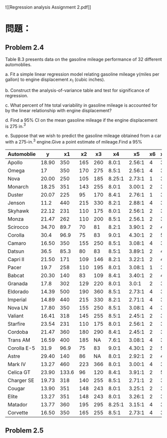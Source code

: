 ![[Regression analysis Assignment 2.pdf]] 
# 問題：
## Problem 2.4
Table B.3 presents data on the gasoline mileage performance of 32 different automoblies.

a. Fit a simple linear regression model relating gasoline mileage y(miles per gallon) to engine displacement $x_1$ (cubic inches).

b. Construct the analysis-of-variance table and test for significance of regression.

c. What percent of hte total variability in gasoline mileage is accounted for by the linear relationship with engine displacement?

d. Find a 95% CI on the mean gasoline mileage if the engine displacement is 275 in$.^3$

e. Suppose that we wish to predict the gasoline mileage obtained from a car with a 275-in$.^3$ engine.Give a point estimate of mileage.Find a 95%

| Automoblie  | y     | x1    | x2  | x3  | x4     | x5     | x6  | x7  | x8    | x9   | x10  | x11 |
| ----------- | ----- | ----- | --- | --- | ------ | ------ | --- | --- | ----- | ---- | ---- | --- |
| Apollo      | 18.90 | 350   | 165 | 260 | 8.0:1  | 2.56:1 | 4   | 3   | 200.3 | 69.9 | 3910 | A   |
| Omega       | 17    | 350   | 170 | 275 | 8.5:1  | 2.56:1 | 4   | 3   | 199.6 | 72.9 | 2860 | A   |
| Nova        | 20.00 | 250   | 105 | 185 | 8.25:1 | 2.73:1 | 1   | 3   | 196.7 | 72.2 | 3510 | A   |
| Monarch     | 18.25 | 351   | 143 | 255 | 8.0:1  | 3.00:1 | 2   | 3   | 199.9 | 74   | 3890 | A   |
| Duster      | 20.07 | 225   | 95  | 170 | 8.4:1  | 2.76:1 | 1   | 3   | 194.1 | 71.8 | 3365 | M   |
| Jenson      | 11.2  | 440   | 215 | 330 | 8.2:1  | 2.88:1 | 4   | 3   | 184.5 | 69   | 4215 | A   |
| Skyhawk     | 22.12 | 231   | 110 | 175 | 8.0:1  | 2.56:1 | 2   | 3   | 179.3 | 65.4 | 3020 | A   |
| Monza       | 21.47 | 262   | 110 | 200 | 8.5:1  | 2.56.1 | 2   | 3   | 179.3 | 65.4 | 3180 | A   |
| Scirocco    | 34.70 | 89.7  | 70  | 81  | 8.2:1  | 3.90:1 | 2   | 4   | 155.7 | 64.0 | 1905 | M   |
| Corolla     | 30.4  | 96.9  | 75  | 83  | 9.0:1  | 4.30:1 | 2   | 5   | 165.2 | 65   | 2320 | M   |
| Camaro      | 16.50 | 350   | 155 | 250 | 8.5:1  | 3.08:1 | 4   | 3   | 195.4 | 74.4 | 3885 | A   |
| Datsun      | 36.5  | 85.3  | 80  | 83  | 8.5:1  | 3.89:1 | 2   | 4   | 160.6 | 62.2 | 2009 | M   |
| Capri II    | 21.50 | 171   | 109 | 146 | 8.2:1  | 3.22:1 | 2   | 4   | 170.4 | 66.9 | 2655 | M   |
| Pacer       | 19.7  | 258   | 110 | 195 | 8.0:1  | 3.08:1 | 1   | 3   | 171.5 | 77   | 3375 | A   |
| Babcat      | 20.30 | 140   | 83  | 109 | 8.4:1  | 3.40:1 | 2   | 4   | 168.8 | 69.4 | 2700 | M   |
| Granada     | 17.8  | 302   | 129 | 220 | 8.0:1  | 3.0:1  | 2   | 3   | 199.9 | 74   | 3890 | A   |
| Eldorado    | 14.39 | 500   | 190 | 360 | 8.5:1  | 2.73:1 | 4   | 3   | 224.1 | 79.8 | 5290 | A   |
| Imperial    | 14.89 | 440   | 215 | 330 | 8.2:1  | 2.71:1 | 4   | 3   | 231   | 79.7 | 5185 | A   |
| Nova LN     | 17.80 | 350   | 155 | 250 | 8.5:1  | 3.08:1 | 4   | 3   | 196.7 | 72.2 | 3910 | A   |
| Valiant     | 16.41 | 318   | 145 | 255 | 8.5:1  | 2.45:1 | 2   | 3   | 197.6 | 71   | 3660 | A   |
| Starfire    | 23.54 | 231   | 110 | 175 | 8.0:1  | 2.56:1 | 2   | 3   | 179.3 | 65.4 | 3050 | A   |
| Cordoba     | 21.47 | 360   | 180 | 290 | 8.4:1  | 2.45:1 | 2   | 3   | 214.2 | 76.3 | 4250 | A   |
| Trans AM    | 16.59 | 400   | 185 | NA  | 7.6:1  | 3.08:1 | 4   | 3   | 196.0 | 73.0 | 3850 | A   |
| Corolla E-5 | 31.9  | 96.9  | 75  | 83  | 9.0:1  | 4.30:1 | 2   | 5   | 165.2 | 61.8 | 2275 | M   |
| Astre       | 29.40 | 140   | 86  | NA  | 8.0:1  | 2.92:1 | 2   | 4   | 176.4 | 65.4 | 2150 | M   |
| Mark IV     | 13.27 | 460   | 223 | 366 | 8.0:1  | 3.00:1 | 4   | 3   | 228   | 79.8 | 5430 | A   |
| Celica GT   | 23.90 | 133.6 | 96  | 120 | 8.4:1  | 3.91:1 | 2   | 5   | 171.5 | 63.4 | 2535 | M   |
| Charger SE  | 19.73 | 318   | 140 | 255 | 8.5:1  | 2.71:1 | 2   | 3   | 215.3 | 76.3 | 4370 | A   |
| Cougar      | 13.90 | 351   | 148 | 243 | 8.0:1  | 3.25:1 | 2   | 3   | 215.5 | 78.5 | 4540 | A   |
| Elite       | 13.27 | 351   | 148 | 243 | 8.0:1  | 3.26:1 | 2   | 3   | 216.1 | 78.5 | 4715 | A   |
| Matador     | 13.77 | 360   | 195 | 295 | 8.25:1 | 3.15:1 | 4   | 3   | 209.3 | 77.4 | 4215 | A   |
| Corvette    | 16.50 | 350   | 165 | 255 | 8.5:1  | 2.73:1 | 4   | 3   | 185.2 | 69.0 | 3660 | A   |
## Problem 2.5
